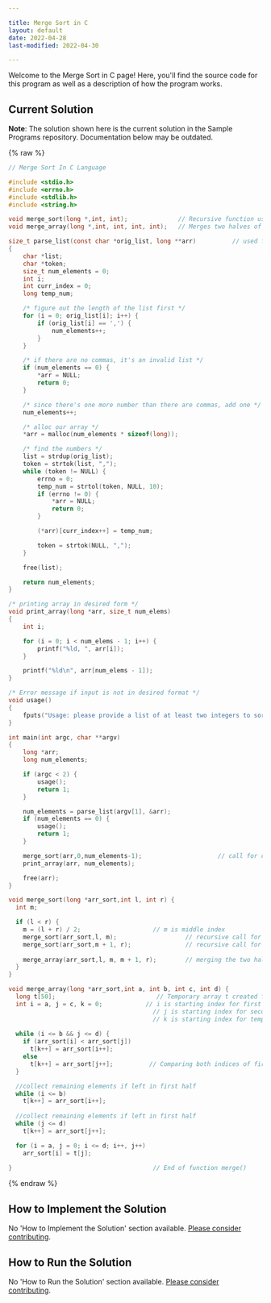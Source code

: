 ```yaml
---

title: Merge Sort in C
layout: default
date: 2022-04-28
last-modified: 2022-04-30

---
```


Welcome to the Merge Sort in C page! Here, you'll find the source code for this program as well as a description of how the program works.

## Current Solution

**Note**: The solution shown here is the current solution in the Sample Programs repository. Documentation below may be outdated.

{% raw %}

```c
// Merge Sort In C Language

#include <stdio.h>
#include <errno.h>
#include <stdlib.h>
#include <string.h>

void merge_sort(long *,int, int);              // Recursive function used for sorting
void merge_array(long *,int, int, int, int);   // Merges two halves of subarray

size_t parse_list(const char *orig_list, long **arr)          // used for parsing the input in array arr
{
    char *list;
    char *token;
    size_t num_elements = 0;
    int i;
    int curr_index = 0;
    long temp_num;

    /* figure out the length of the list first */
    for (i = 0; orig_list[i]; i++) {
        if (orig_list[i] == ',') {
            num_elements++;
        }
    }

    /* if there are no commas, it's an invalid list */
    if (num_elements == 0) {
        *arr = NULL;
        return 0;
    }

    /* since there's one more number than there are commas, add one */
    num_elements++;

    /* alloc our array */
    *arr = malloc(num_elements * sizeof(long));

    /* find the numbers */
    list = strdup(orig_list);
    token = strtok(list, ",");
    while (token != NULL) {
        errno = 0;
        temp_num = strtol(token, NULL, 10);
        if (errno != 0) {
            *arr = NULL;
            return 0;
        }

        (*arr)[curr_index++] = temp_num;

        token = strtok(NULL, ",");
    }

    free(list);

    return num_elements;
}

/* printing array in desired form */
void print_array(long *arr, size_t num_elems)               
{
    int i;

    for (i = 0; i < num_elems - 1; i++) {
        printf("%ld, ", arr[i]);
    }

    printf("%ld\n", arr[num_elems - 1]);
}

/* Error message if input is not in desired format */
void usage()
{
    fputs("Usage: please provide a list of at least two integers to sort in the format \"1, 2, 3, 4, 5\"\n", stderr);
}

int main(int argc, char **argv)
{
    long *arr;
    long num_elements;

    if (argc < 2) {
        usage();
        return 1;
    }

    num_elements = parse_list(argv[1], &arr);
    if (num_elements == 0) {
        usage();
        return 1;
    }

    merge_sort(arr,0,num_elements-1);                     // call for complete array [0....n-1]
    print_array(arr, num_elements);

    free(arr);
}

void merge_sort(long *arr_sort,int l, int r) {
  int m;

  if (l < r) {
    m = (l + r) / 2;                    // m is middle index
    merge_sort(arr_sort,l, m);                   // recursive call for first half of subarray arr_sort[l...m]
    merge_sort(arr_sort,m + 1, r);               // recursive call for second half of subarray arr_sort[m+1....r]
    
    merge_array(arr_sort,l, m, m + 1, r);        // merging the two halves into arr_sort[l....r]
  }
}

void merge_array(long *arr_sort,int a, int b, int c, int d) {
  long t[50];                            // Temporary array t created for temporary storage of sorted subarray[l...r] of arr_sort
  int i = a, j = c, k = 0;            // i is starting index for first half [l...m] 
                                        // j is starting index for second half [m+1....r]
                                        // k is starting index for temporary array t
                                        
  while (i <= b && j <= d) {
    if (arr_sort[i] < arr_sort[j])
      t[k++] = arr_sort[i++];
    else
      t[k++] = arr_sort[j++];          // Comparing both indices of first half and second half and adding smaller one to temporary array
  }

  //collect remaining elements if left in first half 
  while (i <= b)
    t[k++] = arr_sort[i++];
    
  //collect remaining elements if left in first half 
  while (j <= d)
    t[k++] = arr_sort[j++];

  for (i = a, j = 0; i <= d; i++, j++)
    arr_sort[i] = t[j];
    
}                                       // End of function merge()
```

{% endraw %}

## How to Implement the Solution

No 'How to Implement the Solution' section available. [Please consider contributing](https://github.com/TheRenegadeCoder/sample-programs-website).

## How to Run the Solution

No 'How to Run the Solution' section available. [Please consider contributing](https://github.com/TheRenegadeCoder/sample-programs-website).